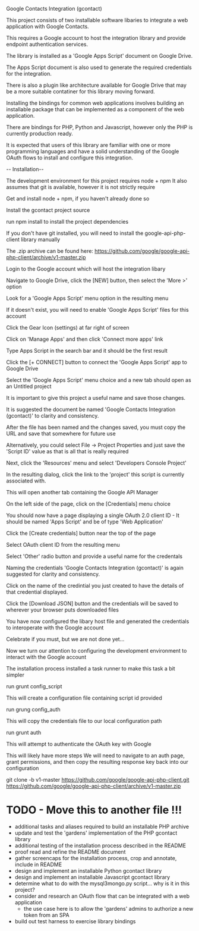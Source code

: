
Google Contacts Integration (gcontact)

This project consists of two installable software libaries to integrate a web application with Google Contacts.

This requires a Google account to host the integration library and provide endpoint authentication services.

The library is installed as a 'Google Apps Script' document on Google Drive.

The Apps Script document is also used to generate the required credentials for the integration.

There is also a plugin like architecture available for Google Drive that may be a more suitable contatiner for this library moving forward.

Installing the bindings for common web applications involves building an installable package that can be implemented as a component of the web application.

There are bindings for PHP, Python and Javascript, however only the PHP is currently production ready.

It is expected that users of this library are familiar with one or more programming languages and have a solid understanding of the Google OAuth flows to install and configure this integration.

-- Installation-- 

The development environment for this project requires node + npm
It also assumes that git is available, however it is not strictly require

Get and install node + npm, if you haven't already done so

Install the gcontact project source

run npm install to install the project dependencies

If you don't have git installed, you will need to install the google-api-php-client library manually

The .zip archive can be found here: https://github.com/google/google-api-php-client/archive/v1-master.zip

Login to the Google account which will host the integration libary

Navigate to Google Drive, click the [NEW] button, then select the 'More >' option

Look for a 'Google Apps Script' menu option in the resulting menu

If it doesn't exist, you will need to enable 'Google Apps Script' files for this account

Click the Gear Icon (settings) at far right of screen

Click on 'Manage Apps' and then click 'Connect more apps' link

Type Apps Script in the search bar and it should be the first result

Click the [+ CONNECT] button to connect the 'Google Apps Script' app to Google Drive 

Select the 'Google Apps Script' menu choice and a new tab should open as an Untitled project

It is important to give this project a useful name and save those changes.

It is suggested the document be named 'Google Contacts Integration (gcontact)' to clarity and consistency.

After the file has been named and the changes saved, you must copy the URL and save that somewhere for future use

Alternatively, you could select File -> Project Properties and just save the 'Script ID' value as that is all that is really required

Next, click the 'Resources' menu and select 'Developers Console Project'

In the resulting dialog, click the link to the 'project' this script is currently associated with.

This will open another tab containing the Google API Manager

On the left side of the page, click on the [Credentials] menu choice

You should now have a page displaying a single OAuth 2.0 client ID - It should be named 'Apps Script' and be of type 'Web Application'

Click the [Create credentials] button near the top of the page

Select OAuth client ID from the resulting menu

Select 'Other' radio button and provide a useful name for the credentals

Naming the credentials 'Google Contacts Integration (gcontact)' is again suggested for clarity and consistency.

Click on the name of the credintial you just created to have the details of that credential displayed.

Click the [Download JSON] button and the credentials will be saved to wherever your browser puts downloaded files

You have now configured the libary host file and generated the credentials to interoperate with the Google account

Celebrate if you must, but we are not done yet...

Now we turn our attention to configuring the development environment to interact with the Google account

The installation process installed a task runner to make this task a bit simpler

run grunt config_script <script-id>

This will create a configuration file containing script id provided

run grung config_auth <path-to-json-credentials-file>

This will copy the credentials file to our local configuration path

run grunt auth 

This will attempt to authenticate the OAuth key with Google 

   This will likely have more steps
   We will need to navigate to an auth page, grant permissions, 
   and then copy the resulting response key back into our configuration





git clone -b v1-master https://github.com/google/google-api-php-client.git
https://github.com/google/google-api-php-client/archive/v1-master.zip

# TODO - Move this to another file !!!

- additional tasks and aliases required to build an installable PHP archive
- update and test the 'gardens' implementation of the PHP gcontact library
- additional testing of the installation process described in the README
- proof read and refine the README document
- gather screencaps for the installation process, crop and annotate, include in README
- design and implement an installable Python gcontact library
- design and implement an installable Javascript gcontact library
- determine what to do with the mysql3mongo.py script... why is it in this project?
- consider and research an OAuth flow that can be integrated with a web application
  * the use case here is to allow the 'gardens' admins to authorize a new token from an SPA
- build out test harness to exercise library bindings